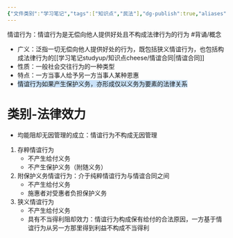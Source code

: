 ```yaml
---
{"文件类别":"学习笔记","tags":["知识点","民法"],"dg-publish":true,"aliases":["好意施惠"],"permalink":"/学习笔记studyup/知识点cheese/情谊行为/","dgPassFrontmatter":true,"created":"2024-07-06T10:45:19.374+08:00","updated":"2024-10-25T12:22:47.225+08:00"}
---
```


情谊行为：情谊行为是无偿向他人提供好处且不构成法律行为的行为 #背诵/概念 
- 广义：泛指一切无偿向他人提供好处的行为，既包括狭义情谊行为，也包括构成法律行为的[[学习笔记studyup/知识点cheese/情谊合同\|情谊合同]]
- 性质：一般社会交往行为的一种类型
- 特点：一方当事人给予另一方当事人某种恩惠
- <span style="background:rgba(160, 204, 246, 0.55)">情谊行为如果产生保护义务，亦形成仅以义务为要素的法律关系</span>
# 类别-法律效力
- 均能阻却无因管理的成立：情谊行为不构成无因管理

1. 存粹情谊行为
	- 不产生给付义务
	- 不产生保护义务（附随义务）
2. 附保护义务情谊行为：介于纯粹情谊行为与情谊合同之间
	- 不产生给付义务
	- 施惠者对受惠者负担保护义务
3. 狭义情谊行为
	- 不产生给付义务
	- 具有不当得利阻却效力：情谊行为构成保有给付的合法原因，一方基于情谊行为从另一方那里得到利益不构成不当得利
	
